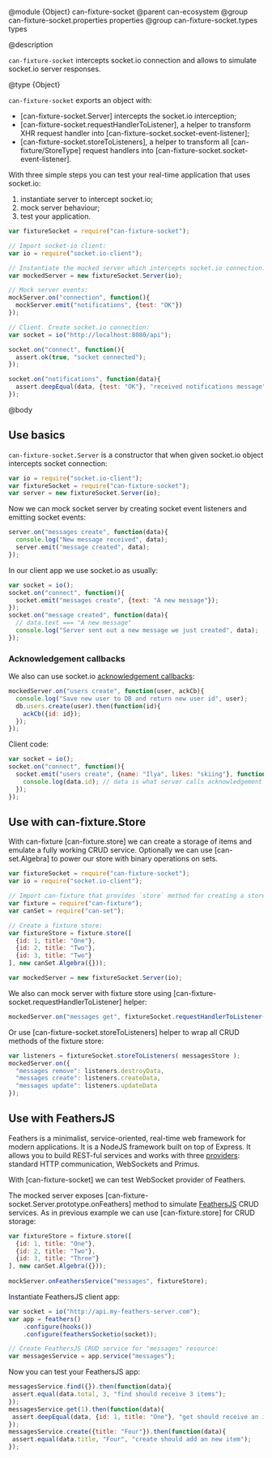 @module {Object} can-fixture-socket
@parent can-ecosystem
@group can-fixture-socket.properties properties
@group can-fixture-socket.types types

@description

`can-fixture-socket` intercepts socket.io connection and allows to simulate socket.io server responses. 

@type {Object}

`can-fixture-socket` exports an object with:
- [can-fixture-socket.Server] intercepts the socket.io interception;
- [can-fixture-socket.requestHandlerToListener], a helper to transform XHR request handler into [can-fixture-socket.socket-event-listener]; 
- [can-fixture-socket.storeToListeners], a helper to transform all [can-fixture/StoreType] request handlers into [can-fixture-socket.socket-event-listener].

With three simple steps you can test your real-time application that uses socket.io:

 1. instantiate server to intercept socket.io;
 2. mock server behaviour;
 3. test your application.

```js
var fixtureSocket = require("can-fixture-socket");

// Import socket-io client:
var io = require("socket.io-client");

// Instantiate the mocked server which intercepts socket.io connection:
var mockedServer = new fixtureSocket.Server(io);

// Mock server events:
mockServer.on("connection", function(){
  mockServer.emit("notifications", {test: "OK"})
});

// Client. Create socket.io connection:
var socket = io("http://localhost:8080/api");

socket.on("connect", function(){
  assert.ok(true, "socket connected");
});

socket.on("notifications", function(data){
  assert.deepEqual(data, {test: "OK"}, "received notifications message");
});
```

@body

## Use basics

`can-fixture-socket.Server` is a constructor that when given socket.io object intercepts socket connection:
```js
var io = require("socket.io-client");
var fixtureSocket = require("can-fixture-socket");
var server = new fixtureSocket.Server(io);
```

Now we can mock socket server by creating socket event listeners and emitting socket events:
```js
server.on("messages create", function(data){
  console.log("New message received", data);
  server.emit("message created", data);
});
```

In our client app we use socket.io as usually:
```js
var socket = io();
socket.on("connect", function(){
  socket.emit("messages create", {text: "A new message"});
});
socket.on("message created", function(data){
  // data.text === "A new message"
  console.log("Server sent out a new message we just created", data);
});
```

### Acknowledgement callbacks

We also can use socket.io [acknowledgement callbacks](http://socket.io/docs/#sending-and-getting-data-(acknowledgements)):
```js
mockedServer.on("users create", function(user, ackCb){
  console.log("Save new user to DB and return new user id", user);
  db.users.create(user).then(function(id){
    ackCb({id: id});
  });
});
```

Client code:
```js
var socket = io();
socket.on("connect", function(){
  socket.emit("users create", {name: "Ilya", likes: "skiing"}, function (data) {
    console.log(data.id); // data is what server calls acknowledgement callback with (e.g. data.id is the new user id)
  });
});
```

## Use with can-fixture.Store

With can-fixture [can-fixture.store] we can create a storage of items and emulate a fully working CRUD service. Optionally we can use [can-set.Algebra] to power our store with binary operations on sets.
```js
var fixtureSocket = require("can-fixture-socket");
var io = require("socket.io-client");

// Import can-fixture that provides `store` method for creating a store:
var fixture = require("can-fixture");
var canSet = require("can-set");

// Create a fixture store:
var fixtureStore = fixture.store([
  {id: 1, title: "One"},
  {id: 2, title: "Two"},
  {id: 3, title: "Two"}
], new canSet.Algebra({}));

var mockedServer = new fixtureSocket.Server(io);
```

We also can mock server with fixture store using [can-fixture-socket.requestHandlerToListener] helper:
```js
mockedServer.on("messages get", fixtureSocket.requestHandlerToListener( messagesStore.getData ));
```

Or use [can-fixture-socket.storeToListeners] helper to wrap all CRUD methods of the fixture store:
```js
var listeners = fixtureSocket.storeToListeners( messagesStore );
mockedServer.on({
  "messages remove": listeners.destroyData,
  "messages create": listeners.createData,
  "messages update": listeners.updateData
});
```

## Use with FeathersJS

Feathers is a minimalist, service-oriented, real-time web framework for modern applications. It is a NodeJS framework built on top of Express. It allows you to build REST-ful services and works with three [providers](https://docs.feathersjs.com/providers/): standard HTTP communication, WebSockets and Primus.

With [can-fixture-socket] we can test WebSocket provider of Feathers.

The mocked server exposes [can-fixture-socket.Server.prototype.onFeathers] method to simulate [FeathersJS](http://feathersjs.com/) CRUD services. As in previous example we can use [can-fixture.store] for CRUD storage:
```js
var fixtureStore = fixture.store([
  {id: 1, title: "One"},
  {id: 2, title: "Two"},
  {id: 3, title: "Three"}
], new canSet.Algebra({}));
	
mockServer.onFeathersService("messages", fixtureStore);
```

Instantiate FeathersJS client app:
```js
var socket = io("http://api.my-feathers-server.com");
var app = feathers()
	.configure(hooks())
	.configure(feathersSocketio(socket));

// Create FeathersJS CRUD service for "messages" resource:
var messagesService = app.service("messages");
```

Now you can test your FeathersJS app:
```js
messagesService.find({}).then(function(data){
 assert.equal(data.total, 3, "find should receive 3 items");
});
messagesService.get(1).then(function(data){
 assert.deepEqual(data, {id: 1, title: "One"}, "get should receive an item");
});
messagesService.create({title: "Four"}).then(function(data){
 assert.equal(data.title, "Four", "create should add an new item");
});
```
